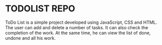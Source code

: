 # TODOLIST REPO

ToDo List is a simple project developed using JavaScript, CSS and HTML. The user can add and delete a number of tasks.
It can also check the completion of the work. At the same time, he can view the list of done, undone and all his work.
